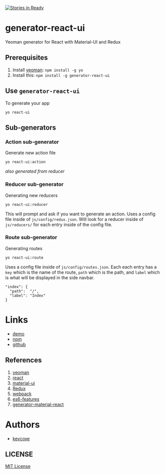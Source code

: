 [![Stories in Ready](https://badge.waffle.io/kevcoxe/generator-react-ui.svg?label=ready&title=Ready)](http://waffle.io/kevcoxe/generator-react-ui)
# generator-react-ui
 Yeoman generator for React with Material-UI and Redux


## Prerequisites ##
1. Install [yeoman](http://yeoman.io/): `npm install -g yo`
2. Install this: `npm install -g generator-react-ui`


## Use `generator-react-ui` ##
To generate your app

`yo react-ui`


## Sub-generators

### Action sub-generator
Generate new action file

`yo react-ui:action`

*also generated from reducer*

### Reducer sub-generator
Generating new reducers

`yo react-ui:reducer`

This will prompt and ask if you want to generate an action.
Uses a config file inside of `js/config/redux.json`.
Will look for a reducer inside of `js/reducers/` for each entry inside of
the config file.

### Route sub-generator
Generating routes

`yo react-ui:route`

Uses a config file inside of `js/config/routes.json`.
Each each entry has a `key` which is the name of the route, `path` which is the path, and `label` which is what will be displayed in the side navbar.

```
"index": {
  "path":  "/",
  "label": "Index"
}
```


# Links
- [demo](https://kevcoxe.github.io/generator-react-ui/#/?_k=nybdg0)
- [npm](https://www.npmjs.com/package/generator-react-ui)
- [github](https://github.com/kevcoxe/generator-react-ui)


## References ##
1. [yeoman](http://yeoman.io/)
2. [react](http://facebook.github.io/react/)
3. [material-ui](http://material-ui.com)
4. [Redux](http://redux.js.org/)
5. [webpack](http://webpack.github.io/)
6. [es6-features](https://github.com/lukehoban/es6features)
7. [generator-material-react](https://github.com/leftstick/generator-material-react#readme)


# Authors
- [kevcoxe](https://github.com/kevcoxe)


## LICENSE ##
[MIT License](https://raw.githubusercontent.com/kevcoxe/generator-react-ui/master/LICENSE)
